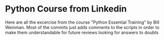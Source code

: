 # Python Course from Linkedin
Here are all the excercise from the course "Python Essential Training" by Bill Weinman. Most of the commits just adds comments to the scripts in order to make them understandable for future reviews looking for answers to doubts

